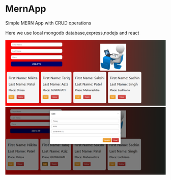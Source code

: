 # MernApp
Simple MERN App with CRUD operations

Here we use local mongodb database,express,nodejs and react

![](https://github.com/tariqaziz123/MernApp/blob/main/client/src/Snapshot.png) ![](https://github.com/tariqaziz123/MernApp/blob/main/client/src/Snapshot1.png)
